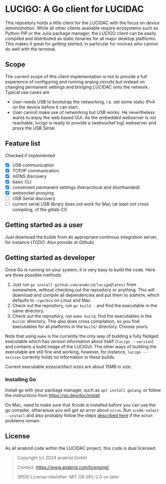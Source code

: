 # LUCIGO: A Go client for LUCIDAC

This repository holds a little client for the LUCIDAC with the focus on
*device administration*. While all other clients available require ecosystems
such as Python PIP or the Julia package manager, the LUCIGO client can be
easily compiled and distributed as static binaries for all major desktop
platforms. This makes it great for *getting started*, in particular for novices
who cannot do well with the terminal.

## Scope

The current scope of this client implementation is not to provide a full
experience of configuring and running analog circuits but instead on changing
permanent settings and bringing LUCIDAC onto the network. Typical use cases are

- User needs USB to bootstrap the networking, i.e. set some static IPv4 on
  the device before it can start.
- User cannot make use of networking but USB works. He nevertheless wants to
  enjoy the web based GUI. As the embedded webserver is not reachable, lucigo
  is ready to provide a (websocket'ing) webserver and proxy the USB Serial.

## Feature list

Checked if implemented

- [x] USB communication
- [x] TCP/IP communication
- [x] mDNS discovery
- [x] basic CLI
- [x] convenient permanent settings (hierarchical and shorthanded)
- [x] websocket proxying
- [ ] USB Serial discovery
- [ ] current serial USB library does not work for Mac (at least not cross compiling, cf the gitlab-CI)

## Getting started as a user

Just download the builds from an appropriate continous integration server, for
instance (*TODO: Also provide at Github*).

## Getting started as developer

Once Go is running on your system, it is very easy to build the code. Here are
three possible methods:

1. Just run `go install github.com/anabrid/lucigo@latest` from somewhere, without
   checking out the repository or anything. This will download and compile all
   dependencies and put them to `$GOPATH`, which defaults to `~/go/bin` on
   Linux and Mac.
2. Check out the repository, run `go build .` and find the executable in the
   same directory.
3. Check out the repository, run `make build`, find the executables in the `build/`
   directory. This also does cross compilation, so you find executables for all
   platforms in the `build/` directory. Choose yours.

Note that using `make` is the currently the only way of building a fully fledged 
executable which has version information about itself (`lucigo --version`) and
contains a build image of the LUCIGUI. The other ways of building the executable
are still fine and working, however, for instance, `lucigo --version` currently
holds no information in these builds.

Current executable sizes/artifact sizes are about 15MB in size.

### Installing Go
Install go with your package manager, such as `apt install golang`, or follow
the instructions from https://go.dev/doc/install

On Mac, need to make sure that Xcode is installed before you can use the go
compiler, otherwisse you will get an error about `xcrun`. Run
`xcode-select --install` and also probably follow the steps
[described here](https://stackoverflow.com/questions/52522565/git-is-not-working-after-macos-update-xcrun-error-invalid-active-developer-p#52522566)
if the xcrun problems remain.

## License

As all anabrid code within the LUCIDAC project, this code is dual licensed:

> Copyright (c) 2024 anabrid GmbH
> 
> Contact: https://www.anabrid.com/licensing/
>
> SPDX-License-Identifier: MIT OR GPL-2.0-or-later
